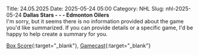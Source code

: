 Title: 24.05.2025
Date: 2025-05-24 05:00
Category: NHL 
Slug: nhl-2025-05-24 
**Dallas Stars - - - Edmonton Oilers**  
I'm sorry, but it seems there is no information provided about the game you'd like summarized. If you can provide details or a specific game, I'd be happy to help create a summary for you. 

[Box Score](/gamecenter/edm-vs-dal/2025/05/23/2024030322){:target="_blank"}, [Gamecast](https://www.nhl.com/news/edmonton-oilers-dallas-stars-game-recap-may-23){:target="_blank"}<br>

